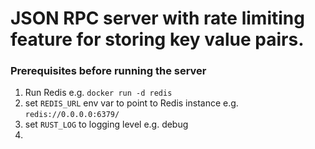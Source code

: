 # JSON RPC server with rate limiting feature for storing key value pairs.

### Prerequisites before running the server
1. Run Redis e.g. `docker run -d redis`
2. set `REDIS_URL` env var to point to Redis instance e.g. `redis://0.0.0.0:6379/`
3. set `RUST_LOG` to logging level e.g. debug
4. 
